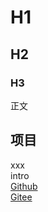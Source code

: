 # H1

## H2

### H3

正文

## 项目

<div id='card' style="width:30%">
xxx
<br>intro
<br><a href='https://github.com/xxx/xxx'>Github</a>
<br><a href='https://gitee.com/xxx/xxx'>Gitee</a>
</div>